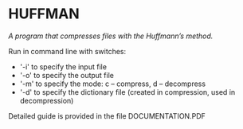 # HUFFMAN
*A program that compresses files with the Huffmann’s method.*

Run in command line with switches:
- '-i' to specify the input file
- '-o' to specify the output file
- '-m' to specify the mode: c – compress, d – decompress
- '-d' to specify the dictionary file (created in compression, used in decompression)

Detailed guide is provided in the file DOCUMENTATION.PDF

